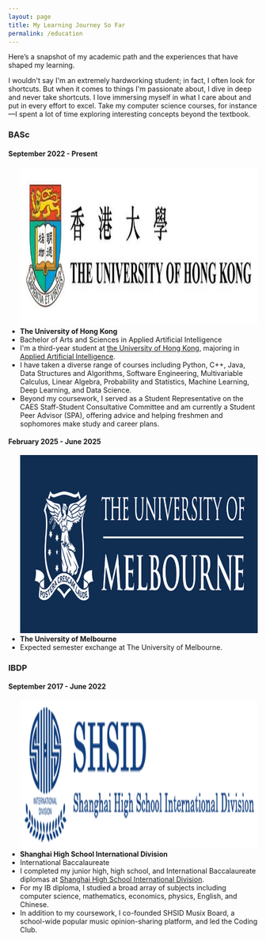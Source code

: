 ```yaml
---
layout: page
title: My Learning Journey So Far
permalink: /education
---
```


<link rel="stylesheet" href="/assets/css/timeline.css">

Here’s a snapshot of my academic path and the experiences that have shaped my learning.

I wouldn't say I'm an extremely hardworking student; in fact, I often look for shortcuts. But when it comes to things I'm passionate about, I dive in deep and never take shortcuts. I love immersing myself in what I care about and put in every effort to excel. Take my computer science courses, for instance—I spent a lot of time exploring interesting concepts beyond the textbook.

<div id="timeline">
  <div>
    <section class="year">
      <h3>BASc</h3>
      <section>
        <h4>September 2022 - Present</h4>
        <ul>
            <div class="image-wrapper">
              <img src="/assets/img/hku.jpeg" style="height:8vh;">
            </div>
          <li class="title"><b>The University of Hong Kong</b></li>
          <li>Bachelor of Arts and Sciences in Applied Artificial Intelligence</li>
          <li class="description">I'm a third-year student at <a href="https://www.hku.hk/">the University of Hong Kong</a>, majoring in <a href="https://admissions.hku.hk/programmes/undergraduate-programmes/bachelor-of-arts-and-sciences-applied-artificial-intelligence">Applied Artificial Intelligence</a>.</li>
          <li class="description">I have taken a diverse range of courses including Python, C++, Java, Data Structures and Algorithms, Software Engineering, Multivariable Calculus, Linear Algebra, Probability and Statistics, Machine Learning, Deep Learning, and Data Science.</li>
          <li class="description">Beyond my coursework, I served as a Student Representative on the CAES Staff-Student Consultative Committee and am currently a Student Peer Advisor (SPA), offering advice and helping freshmen and sophomores make study and career plans.</li>
        </ul>
      </section>
      <section>
        <h4>February 2025 - June 2025</h4>
        <ul>
          <img src="/assets/img/umelb.png" style="height:9vh;">
          <li class="title"><b>The University of Melbourne</b></li>
          <li class="description">Expected semester exchange at The University of Melbourne.</li>
        </ul>
      </section>
    </section>
    <section class="year">
      <h3>IBDP</h3>
      <section>
        <h4>September 2017 - June 2022</h4>
        <ul>
            <div class="image-wrapper">
                <img src="/assets/img/shsid.png" style="height:7.5vh;">
            </div>
          <li class="title"><b>Shanghai High School International Division</b></li>
          <li>International Baccalaureate</li>
          <li class="description">I completed my junior high, high school, and International Baccalaureate diplomas at <a href="https://www.shsid.org/">Shanghai High School International Division</a>.</li>
          <li class="description">For my IB diploma, I studied a broad array of subjects including computer science, mathematics, economics, physics, English, and Chinese.</li>
          <li class="description">In addition to my coursework, I co-founded SHSID Musix Board, a school-wide popular music opinion-sharing platform, and led the Coding Club.</li>
        </ul>
      </section>
    </section>
  </div>
</div>

<!-- ## Shibei Junior High School

<img src="/assets/img/shibei.png" style="height:8vh;">

Prior to that, I attended the Science Class at [Shibei Junior High School](http://www.sbc.edu.sh.cn/), known as the best junior high school class for STEM subjects in Shanghai.
 -->